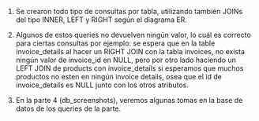 1. Se crearon todo tipo de consultas por tabla, utilizando también JOINs del tipo INNER, LEFT y RIGHT según el diagrama ER.

2. Algunos de estos queries no devuelven ningún valor, lo cuál es correcto para ciertas consultas por ejemplo: se espera que en la table invoice_details al hacer un RIGHT JOIN con la tabla invoices, no exista ningún valor de invoice_id en NULL, pero por otro lado haciendo un LEFT JOIN de products con invoice_details si esperamos que muchos productos no esten en ningún invoice details, osea que el id de invoice_details es NULL junto con los otros atributos.

3. En la parte 4 (db_screenshots), veremos algunas tomas en la base de datos de los queries de la parte.